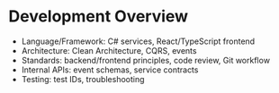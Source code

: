 # Development Overview

- Language/Framework: C# services, React/TypeScript frontend
- Architecture: Clean Architecture, CQRS, events
- Standards: backend/frontend principles, code review, Git workflow
- Internal APIs: event schemas, service contracts
- Testing: test IDs, troubleshooting